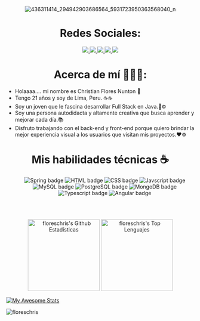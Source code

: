 <div align="center">

![436311414_294942903686564_5931723950363568040_n](https://github.com/floreschris/floreschris/assets/97532730/62810597-adcc-4795-ab1c-fda884b15565)

</div>
  
  <h1 align="center"> Redes Sociales: </h1>
  
  <div>
    <p align="center">
      <a href="https://www.linkedin.com/in/flowired">
        <img src="https://img.shields.io/badge/linkedin-0e76a8?&style=for-the-badge&logo=linkedin&logoColor=white">
      </a>
      <a href="https://www.facebook.com/profile.php?id=100095125706263">
        <img src="https://img.shields.io/badge/Facebook-3b5998?&style=for-the-badge&logo=facebook&logoColor=white">
      </a>
      <a href="https://www.instagram.com/florwired">
        <img src="https://img.shields.io/badge/Instagram-rgb(228, 64, 95)?&style=for-the-badge&logo=instagram&logoColor=white">
      </a>
      <a href="https://www.tiktok.com/@florwired">
        <img src="https://img.shields.io/badge/Tiktok-FE2C55?&style=for-the-badge&logo=tiktok&logoColor=white">
      </a>
      <a href="https://www.youtube.com/@flowired">
        <img src="https://img.shields.io/badge/Youtube-c4302b?&style=for-the-badge&logo=youtube&logoColor=white">
      </a>
    </p>
  </div>


<h1 align="center"> Acerca de mí 🕵🏼‍♂️: </h1>

- Holaaaa.... mi nombre es Christian Flores Nunton 👋
- Tengo 21 años y soy de Lima, Peru. ☕☕
- Soy un joven que le fascina desarrollar Full Stack en Java.📨⚙️
- Soy una persona autodidacta y altamente creativa que busca aprender y mejorar cada día.📚
- Disfruto trabajando con el back-end y front-end porque quiero brindar la mejor experiencia visual a los usuarios que visitan mis proyectos.❤️⚙️
  
<div>
    <h1 align="center">Mis habilidades técnicas ☕</h1>
    <ul align="center">
      <img class="h-8 w-auto rounded-lg" src="https://img.shields.io/badge/Spring-6DB33F?style=for-the-badge&logo=spring&logoColor=white" alt="Spring badge"/>
      <img class="h-8 w-auto rounded-lg" src="https://img.shields.io/badge/HTML5-E34F26?style=for-the-badge&logo=html5&logoColor=white" alt="HTML badge"/>
      <img class="h-8 w-auto rounded-lg" src="https://img.shields.io/badge/CSS-073763?&style=for-the-badge&logo=css3&logoColor=white" alt="CSS badge"/>
      <img class="h-8 w-auto rounded-lg" src="https://img.shields.io/badge/JavaScript-F7DF1E?style=for-the-badge&logo=javascript&logoColor=black" alt="Javscript badge"/>
      <img class="h-8 w-auto rounded-lg" src="https://img.shields.io/badge/MySQL-6FA8DC?style=for-the-badge&logo=mysql&logoColor=white" alt="MySQL badge"/>
      <img class="h-8 w-auto rounded-lg" src="https://img.shields.io/badge/PostgreSQL-316192?style=for-the-badge&logo=postgresql&logoColor=white" alt="PostgreSQL badge"/>
      <img class="h-8 w-auto rounded-lg" src="https://img.shields.io/badge/MongoDB-4EA94B?style=for-the-badge&logo=mongodb&logoColor=white" alt="MongoDB badge"/>
      <img class="h-8 w-auto rounded-lg" src="https://img.shields.io/badge/TypeScript-16537E?style=for-the-badge&logo=typescript&logoColor=white" alt="Typescript badge"/>
      <img class="h-8 w-auto rounded-lg" src="https://img.shields.io/badge/Angular-EF0D0D?style=for-the-badge&logo=angular&logoColor=white" alt="Angular badge"/>
    </ul>
  </div>

<br/>

<p align="center">
  <br/>
  <a href="https://github.com/azurewebsites/github-readme-stats"><img alt="floreschris's Github Estadísticas" src="https://github-readme-stats.vercel.app/api/?username=floreschris&show_icons=true&count_private=true&theme=react&bg_color=1F222E&title_color=7cebf5&icon_color=2d7de4&show_icons=true&border_color=7cebf5&border_radius=10" height="192px"/></a>
  <a href="https://github.com/anuraghazra/github-readme-stats"><img alt="floreschris's Top Lenguajes" src="https://github-readme-stats.vercel.app/api/top-langs/?username=floreschris&langs_count=8&layout=compact&theme=react&bg_color=1F222E&title_color=7cebf5&icon_color=2d7de4&show_icons=true&border_color=7cebf5&border_radius=10" height="192px"/></a>
  <br/>
</p>

[![My Awesome Stats](https://awesome-github-stats.azurewebsites.net/user-stats/floreschris?cardType=github&theme=github-dark&preferLogin=false)](https://git.io/awesome-stats-card)  

<p align="left"> <img src="https://komarev.com/ghpvc/?username=floreschris&label=Profile%20views&color=0e75b6&style=flat" alt="floreschris" /> </p>


